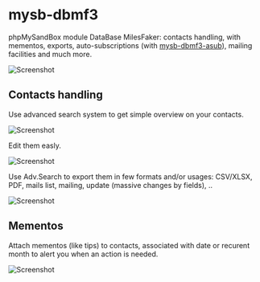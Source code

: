 # mysb-dbmf3
phpMySandBox module
DataBase MilesFaker: contacts handling, with mementos, exports, auto-subscriptions (with [mysb-dbmf3-asub](https://github.com/RTrave/mysb-dbmf3-asub)), mailing facilities and much more.

![Screenshot](http://phpmysandbox.abadcafe.org/images/mysb-dbmf3/accueil.png)

## Contacts handling

Use advanced search system to get simple overview on your contacts.

![Screenshot](http://phpmysandbox.abadcafe.org/images/mysb-dbmf3/search_smart.png)


Edit them easly.

![Screenshot](http://phpmysandbox.abadcafe.org/images/mysb-dbmf3/contact_edit.png)

Use Adv.Search to export them in few formats and/or usages: CSV/XLSX, PDF, mails list, mailing, update (massive changes by fields), ..

![Screenshot](http://phpmysandbox.abadcafe.org/images/mysb-dbmf3/menu_search.png)

## Mementos

Attach mementos (like tips) to contacts, associated with date or recurent month to alert you when an action is needed.

![Screenshot](http://phpmysandbox.abadcafe.org/images/mysb-dbmf3/mementos.png)

